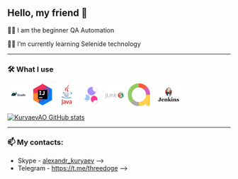 ## Hello, my friend 👋

👨‍💻 I am the beginner QA Automation

🧑‍💻 I’m currently learning Selenide technology

---

### 🛠️ What I use

<img src="img/gradle_logo.jpg" width=10% height=10%> <img src="img/intellij.jpg" width=10% height=10%> <img src="img/java.png" width=10% height=10%> <img src="img/selenide.jpg" width=10% height=10%> <img src="img/junit5.png" width=10% height=10%> <img src="img/allure.jpg" width=10% height=10%> <img src="img/jenkins.jpg" width=15.02% height=15.02%>

[![KuryaevAO GitHub stats](https://github-readme-stats.vercel.app/api?username=kuryaevao&show_icons=true&theme=radical)](https://github.com/anuraghazra/github-readme-stats)

---

### 📫 My contacts:
- Skype - [alexandr_kuryaev](https://join.skype.com/invite/MyO6wxEqSYI3) -->
- Telegram - https://t.me/threedoge 
-->
